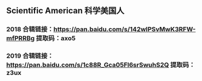 ## Scientific American 科学美国人

### 2018 合辑链接：https://pan.baidu.com/s/142wIPSvMwK3RFW-mfPRRBg 提取码：axo5
### 2019 合辑链接：https://pan.baidu.com/s/1c88R_Gca05Fl6srSwuhS2Q 提取码：z3ux 
